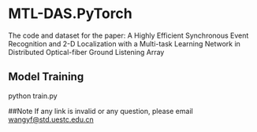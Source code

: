 # MTL-DAS.PyTorch
The code and dataset for the paper: A Highly Efficient Synchronous Event Recognition and 2-D Localization with a Multi-task Learning Network in Distributed Optical-fiber Ground Listening Array

## Model Training

python train.py

##Note
If any link is invalid or any question, please email wangyf@std.uestc.edu.cn